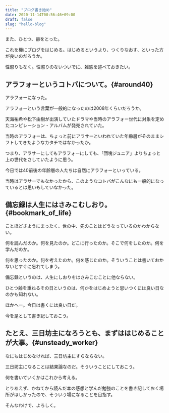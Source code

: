 ```yaml
---
title: "ブログ書き始め"
date: 2020-11-14T00:56:46+09:00
draft: false
slug: "hello-blog"
---
```


また、ひとつ、齢をとった。

これを機にブログをはじめる。はじめるというより、つくりなおす、といった方が良いのだろうか。

性懲りもなく。性懲りのないついでに、雑感を述べておきたい。

<!-- more -->

アラフォーというコトバについて。{#around40}
---

アラフォーになった。

アラフォーという言葉が一般的になったのは2008年くらいだろうか。

天海祐希や松下由樹が出演していたドラマや当時のアラフォー世代に対象を定めたコンピレーション・アルバムが発売されていた。

当時のアラフォーは、ちょっと前にアラサーといわれていた年齢層がそのままシフトしてきたようなカタチではなかったか。

つまり、アラサーにしてもアラフォーにしても、「団塊ジュニア」よりちょっと上の世代をさしていたように思う。

今日では40前後の年齢層の人たちは自然にアラフォーといっている。

当時はアラサーでもなかったから、このようなコトバがこんなにも一般的になっているとは思いもしていなかった。

備忘録は人生にはさみこむしおり。{#bookmark_of_life}
---

ことほどさようにまったく、世の中、先のことはどうなっているのかわからない。

何を読んだのか。何を見たのか。どこに行ったのか。そこで何をしたのか。何を学んだのか。

何を思ったのか。何を考えたのか。何を感じたのか。そういうことは書いておかないとすぐに忘れてしまう。

備忘録というのは、人生にしおりをはさみこむことに他ならない。

ひとつ齢を重ねるその日というのは、何かをはじめようと思いつくには良い日なのかも知れない。

ほかへー。今日は書くには良い日だ。

今を是として書き記しておこう。

たとえ、三日坊主になろうとも、まずははじめることが大事。{#unsteady_worker}
---

なにもはじめなければ、三日坊主にすらならない。

三日坊主になることは結果論なのだ。そういうことにしておこう。

何を書いていくかはこれから考える。

とりあえず、かねてから読んだ本の感想と学んだ勉強のことを書き記しておく場所がほしかったので、そういう場になることを目指す。

そんなわけで、よろしく。
